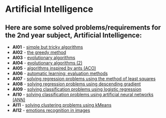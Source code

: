 # Artificial Intelligence

## Here are some solved problems/requirements for the 2nd year subject, Artificial Intelligence:
* **AI01** - [simple but tricky algorithms](https://github.com/lauradiosan/AI-UBB/blob/main/2021-2022/labs/lab01/AI-lab01.md) 
* **AI02** - [the greedy method](https://github.com/lauradiosan/AI-UBB/blob/main/2021-2022/labs/lab02/AI-lab02.md)
* **AI03** - [evolutionary algorithms](https://github.com/lauradiosan/AI-UBB/blob/main/2021-2022/labs/lab03/AI-lab03.md)
* **AI04** - [evolutionary algorithms (2)](https://github.com/lauradiosan/AI-UBB/blob/main/2021-2022/labs/lab04/AI-lab04.md)
* **AI05** - [algorithms inspired by ants (ACO)](https://github.com/lauradiosan/AI-UBB/blob/main/2021-2022/labs/lab05/AI-lab05.md)
* **AI06** - [automatic learning: evaluation methods](https://github.com/lauradiosan/AI-UBB/blob/main/2021-2022/labs/lab06/AI-lab06.md)
* **AI07** - [solving regression problems using the method of least squares](https://github.com/lauradiosan/AI-UBB/blob/main/2021-2022/labs/lab07/AI-lab07.md)
* **AI08** - [solving regression problems using descending gradient](https://github.com/lauradiosan/AI-UBB/blob/main/2021-2022/labs/lab08/AI-lab08.md)
* **AI09** - [solving classification problems using logistic regression](https://github.com/lauradiosan/AI-UBB/blob/main/2021-2022/labs/lab09/AI-lab09.md)
* **AI10** - [solving classification problems using artificial neural networks (ANN)](https://github.com/lauradiosan/AI-UBB/blob/main/2021-2022/labs/lab10/AI-lab10.md)
* **AI11** - [solving clustering problems using kMeans](https://github.com/lauradiosan/AI-UBB/blob/main/2021-2022/labs/lab11/AI-lab11.md)
* **AI12** - [emotions recognition in images](https://github.com/lauradiosan/AI-UBB/blob/main/2021-2022/labs/lab12/AI-lab12.md)
